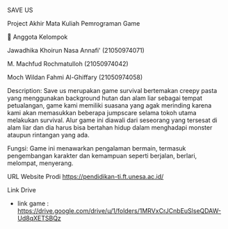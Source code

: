 SAVE US

Project Akhir Mata Kuliah Pemrograman Game


👋 Anggota Kelompok

Jawadhika Khoirun Nasa Annafi' (21050974071)

M. Machfud Rochmatulloh (21050974042)

Moch Wildan Fahmi Al-Ghiffary (21050974058)


Description: Save us merupakan game survival bertemakan creepy pasta yang menggunakan background hutan dan alam liar sebagai tempat petualangan, game kami memiliki suasana yang agak merinding karena kami akan memasukkan beberapa jumpscare selama tokoh utama melakukan survival. Alur game ini diawali dari seseorang yang tersesat di alam liar dan dia harus bisa bertahan hidup dalam menghadapi monster ataupun rintangan yang ada.

Fungsi: Game ini menawarkan pengalaman bermain, termasuk pengembangan karakter dan kemampuan seperti berjalan, berlari, melompat, menyerang.

 URL Website Prodi
https://pendidikan-ti.ft.unesa.ac.id/

Link Drive
- link game : https://drive.google.com/drive/u/1/folders/1MRVxCrJCnbEuSlseQDAW-Ud8qXETSBQz

